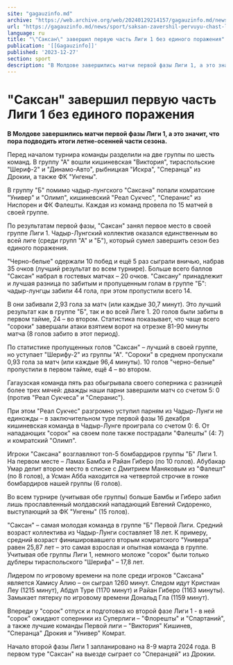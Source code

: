 ```yaml
---
site: "gagauzinfo.md"
archive: "https://web.archive.org/web/20240129214157/gagauzinfo.md/news/sport/saksan-zavershil-pervuyu-chast-ligi-1-bez-edinogo-porazheniya"
url: "https://gagauzinfo.md/news/sport/saksan-zavershil-pervuyu-chast-ligi-1-bez-edinogo-porazheniya"
language: ru
title: "\"Саксан\" завершил первую часть Лиги 1 без единого поражения"
publication: '[[Gagauzinfo]]'
published: '2023-12-27'
section: sport
description: "В Молдове завершились матчи первой фазы Лиги 1, а это значит, что пора подводить итоги летне-осенней части сезона."
---
```


# "Саксан" завершил первую часть Лиги 1 без единого поражения

**В Молдове завершились матчи первой фазы Лиги 1, а это значит, что пора подводить итоги летне-осенней части сезона.**

Перед началом турнира команды разделили на две группы по шесть команд. В группу "А" вошли кишиневская "Виктория", тираспольские "Шериф-2" и "Динамо-Авто", рыбницкая "Искра", "Сперанца" из Дрокии, а также ФК "Унгены".

В группу "Б" помимо чадыр-лунгского "Саксана" попали комратские "Универ" и "Олимп", кишиневский "Реал Сукчес", "Сперанис" из Ниспорен и ФК Фалешты. Каждая из команд провела по 15 матчей в своей группе.

По результатам первой фазы, "Саксан" занял первое место в своей группе Лиги 1. Чадыр-Лунгский коллектив оказался единственным во всей лиге (среди групп "А" и "Б"), который сумел завершить сезон без единого поражения.

"Черно-белые" одержали 10 побед и ещё 5 раз сыграли вничью, набрав 35 очков (лучший результат во всем турнире). Больше всего баллов "Саксан" набрал в гостевых матчах – 20 очков. "Саксану" принадлежит и лучшая разница по забитым и пропущенным голам в группе "Б": чадыр-лунгцы забили 44 гола, при этом пропустили всего 14.

В они забивали 2,93 гола за матч (или каждые 30,7 минут). Это лучший результат как в группе "Б", так и во всей Лиге 1. 20 голов были забиты в первом тайме, 24 – во втором. Статистика показывает, что чаще всего "сороки" завершали атаки взятием ворот на отрезке 81-90 минуты матча (8 голов забито в этот период).

По статистике пропущенных голов "Саксан" – лучший в своей группе, но уступает "Шерифу-2" из группы "А". "Сороки" в среднем пропускали 0,93 гола за матч (или каждые 96,4 минуты). 10 голов "черно-белые" пропустили в первом тайме, ещё 4 – во втором.

Гагаузская команда пять раз обыгрывала своего соперника с разницей более трех мячей: дважды наши парни завершили матч со счетом 5: 0 (против "Реал Сукчеса" и "Сперанис").

При этом "Реал Сукчес" разгромно уступил парням из Чадыр-Лунги не единожды – в заключительном туре первой фазы 16 декабря кишиневская команда в Чадыр-Лунге проиграла со счетом 0: 6. От нападающих "сорок" на своем поле также пострадали "Фалешты" (4: 7) и комратский "Олимп".

Игроки "Саксана" возглавляют топ-5 бомбардиров группы "Б" Лиги 1. На первом месте – Ламах Бамба и Райан Гиберо (по 10 голов). Абубакар Умар делит второе место в списке с Дмитрием Маняковым из "Фалешт" (по 8 голов), а Усман Абба находится на четвертой строчке в гонке бомбардиров нашей группы (6 голов).

Во всем турнире (учитывая обе группы) больше Бамбы и Гиберо забил лишь прославленный молдавский нападающий Евгений Сидоренко, выступающий за ФК "Унгены" (15 голов).

"Саксан" – самая молодая команда в группе "Б" Первой Лиги. Средний возраст коллектива из Чадыр-Лунги составляет 18 лет. К примеру, средний возраст финишировавшего вторым комратского "Универа" равен 25,87 лет – это самая взрослая и опытная команда в группе. Учитывая обе группы Лиги 1, немного моложе "сорок" были только дублеры тираспольского "Шерифа" – 17,8 лет.

Лидером по игровому времени на поле среди игроков "Саксана" является Хамису Алию – он сыграл 1260 минут. Следом идут Кристиан Леу (1215 минут), Абдул Туре (1170 минут) и Райан Гиберо (1163 минуты). Замыкает пятерку по игровому времени Дональд Гла (1159 минут).

Впереди у "сорок" отпуск и подготовка ко второй фазе Лиги 1 - в ней "сорок" ожидают соперники из Суперлиги – "Флорешты" и "Спартаний", а также лучшие команды Первой лиги – "Виктория" Кишинев, "Сперанца" Дрокия и "Универ" Комрат.

Начало второй фазы Лиги 1 запланировано на 8-9 марта 2024 года. В первом туре "Саксан" на выезде сыграет со "Сперанцей" из Дрокии.